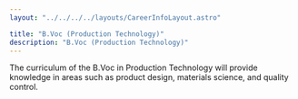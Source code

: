 ```yaml
---
layout: "../../../../layouts/CareerInfoLayout.astro"

title: "B.Voc (Production Technology)"
description: "B.Voc (Production Technology)"
---
```


The curriculum of the B.Voc in Production Technology will provide knowledge in areas such as product design, materials science, and quality control.
